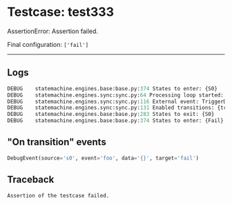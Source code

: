 # Testcase: test333

AssertionError: Assertion failed.

Final configuration: `['fail']`

---

## Logs
```py
DEBUG    statemachine.engines.base:base.py:374 States to enter: {S0}
DEBUG    statemachine.engines.sync:sync.py:64 Processing loop started: s0
DEBUG    statemachine.engines.sync:sync.py:116 External event: TriggerData(machine=<weakproxy at 0x7efc22b141d0; to 'statemachine.io.test333' at 0x7efc22b08980>, event=Event('foo', delay=0, internal=False), send_id='75f40d755b8946a3a241117dfc72e9aa', _target=None, execution_time=1733943929.5607946, model=Model(state=s0), args=(), kwargs={})
DEBUG    statemachine.engines.sync:sync.py:131 Enabled transitions: {transition * from S0 to Fail}
DEBUG    statemachine.engines.base:base.py:283 States to exit: {S0}
DEBUG    statemachine.engines.base:base.py:374 States to enter: {Fail}

```

## "On transition" events
```py
DebugEvent(source='s0', event='foo', data='{}', target='fail')
```

## Traceback
```py
Assertion of the testcase failed.
```
